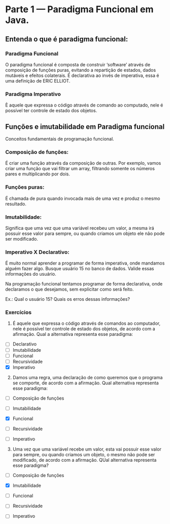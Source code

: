 # Parte 1 — Paradigma Funcional em Java.

## Entenda o que é paradigma funcional:

### Paradigma Funcional

O paradigma funcional é composta de construir ‘software’ através de composição de funções puras, evitando a repartição
de estados, dados mutáveis e efeitos colaterais. É declarativa ao invés de imperativa, essa é uma definição de ERIC
ELLIOT.

### Paradigma Imperativo

È aquele que expressa o código através de comando ao computado, nele é possível ter controle de estado dos objetos.

## Funções e imutabilidade em Paradigma funcional

Conceitos fundamentais de programação funcional.

### Composição de funções:

É criar uma função através da composição de outras. Por exemplo, vamos criar uma função que vai filtrar um array,
filtrando somente os números pares e multiplicando por dois.

### Funções puras:

É chamada de pura quando invocada mais de uma vez e produz o mesmo resultado.

### Imutabilidade:

Significa que uma vez que uma variável recebeu um valor, a mesma irá possuir esse valor para sempre, ou quando criamos
um objeto ele não pode ser modificado.

### Imperativo X Declarativo:

É muito normal aprender a programar de forma imperativa, onde mandamos alguém fazer algo. Busque usuário 15 no banco de
dados. Valide essas informações do usuário.

Na programação funcional tentamos programar de forma declarativa, onde declaramos o que desejamos, sem explicitar como
será feito.

Ex.: Qual o usuário 15? Quais os erros dessas informações?

### Exercícios

1. É aquele que expressa o código através de comandos ao computador, nele é possível ter controle de estado dos objetos,
   de acordo com a afirmação. Qual a alternativa representa esse paradigma:

- [ ] Declarativo
- [ ] Imutabilidade
- [ ] Funcional
- [ ] Recursividade
- [x] Imperativo

2. Damos uma regra, uma declaração de como queremos que o programa se comporte, de acordo com a afirmação. Qual
   alternativa representa esse paradigma:

- [ ] Composição de funções
- [ ] Imutabilidade
- [x] Funcional
- [ ] Recursividade
- [ ] Imperativo


3. Uma vez que uma variável recebe um valor, esta vai possuir esse valor para sempre, ou quando criamos um objeto, o
   mesmo não pode ser modificado, de acordo com a afirmação. QUal alternativa representa esse paradigma?

- [ ] Composição de funções
- [x] Imutabilidade
- [ ] Funcional
- [ ] Recursividade
- [ ] Imperativo

